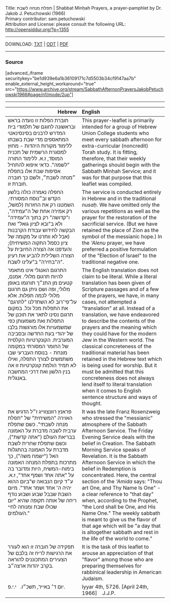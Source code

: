 <html>
<head></head>
<body>
Title: תפלת מנחה לשבת | Shabbat Minḥah Prayers, a prayer-pamphlet by Dr. Jakob J. Petuchowski (1966)<br />
Primary contributor: sam.petuchowski<br />
Attribution and License: please consult the following URL: <a href="http://opensiddur.org/?p=1355">http://opensiddur.org/?p=1355</a>
<p />
<hr />

DOWNLOAD: <a href="https://opensiddur.org/wp-content/uploads/2010/08/Transcription-of-Sabbath-Afternon-Prayers-Jakob-Petuchowski-1966.txt">TXT</a> | <a href="https://opensiddur.org/wp-content/uploads/2010/08/Transcription-of-Sabbath-Afternon-Prayers-Jakob-Petuchowski-1966.odt">ODT</a> | <a href="https://opensiddur.org/wp-content/uploads/2010/08/Transcription-of-Sabbath-Afternon-Prayers-Jakob-Petuchowski-1966.pdf">PDF</a>

<hr />

<h3>Source</h3>

[advanced_iframe securitykey="be1d939e6a1b36109171c7d5503b34cf9147aa7b" enable_external_height_workaround="true" src="https://www.archive.org/stream/SabbathAfternonPrayersJakobPetuchowski1966#page/n1/mode/2up"]

<hr />

<table style="margin-left: auto;margin-right: auto;" class="draggable">
<thead><tr><th id="x" style="text-align: right;">Hebrew</th><th style="text-align: left;">English</th></tr></thead>
<tbody>
<tr><td style="vertical-align:top;" width="46%">
<div class="liturgy"><span lang="he">
חוברת הפלות זו נועדה בראש ובראשונה לחוגם של תלמודי בית המדרש לרבנים בסינסינאטי המתאספים מדי שבת בשבתו ללימוד מקורות היהדות - מחוץ למסגרת הרשמית של תכנית המוסד, ז.א. ללימוד התורה "לשמה". כדאי איפוא להתחיל אסיפות שבת אלו בתפלת ״מנחה לשבת״, ולשם כך חוברה חוברת זו.
</span></div></td>
 
<td style="vertical-align:top;" width="53%">
<div class="english">
This prayer-leaflet is primarily intended for a group of Hebrew Union College students who meet every sabbath afternoon for extra-curricular (noncredit) Torah study. It is fitting, therefore, that their weekly gatherings should begin with the Sabbath Minḥah Service; and it was for that purpose that this leaflet was compiled. 
</div></td></tr>


<tr><td style="vertical-align:top;" width="46%">
<div class="liturgy"><span lang="he">
החפלה נאמרה כולה בלשון הקדש וב״נוסח המסורתי. השמטנו רק את החזרות (למשל, רק אמירה אחת של ה"עמידה", ו"קדושה" רק בתוך ה"עמידה" ולא ב"ובא לציון גואל" ואת הבקשה לחידוש עבודת הקרבנות (אבל לא וותרנו על מקומה של ציון כסמל התקוה המשיחית); והעדפנו אה הצורה החיובית על הצורה השלילית להביע את רעיון ה"בחירה" ב"עלינו לשבח".
</span></div></td>
 
<td style="vertical-align:top;" width="53%">
<div class="english">
The service is conducted entirely in Hebrew and in the traditional <em>nusaḥ</em>. We have omitted only the various repetitions as well as the prayer for the restoration of the sacrificial service. (But we have retained the place of Zion as the symbol of the messianic hope.) In the <em>'Alenu</em> prayer, we have preferred a positive formulation of the "Election of Israel" to the traditional negative one.
</div></td></tr>


<tr><td style="vertical-align:top;" width="46%">
<div class="liturgy"><span lang="he">
התרגום האנגלי אינו מתאמר להיות תרגום מלולי. אמנם, קטעים מן התנ״ך תורגמו באופן מלולי, ופה ושם גיתן גם תרגום מלולי לכמה תפלות. אלא על־פי־רוב לא השתדלנו "לתרגם" את התפלות מכל וכל. במקום תרגום נסינו לתאר את תוכנן של התפלות ואת משמעותן כפי שמשמעויות אלו מורגשות בלבו של יהודי בעת החדשה ובסביבה המערבית. הקונקרטיות הקלסית של החומר המסורתי במקומה מונחת - בנוסח העברעי שבו משתמשים לצורך התפלה, ואילו לא תמיד הולמת קונקרטיות זו אה בנין הלשון ואת דרכי המחשבה באנגלית.
</span></div></td>
 
<td style="vertical-align:top;" width="53%">
<div class="english">
The English translation does not claim to be literal. While a literal translation has been given of Scripture passages and of a few of the prayers, we have, in many cases, not attempted a "translation" at all. Instead of a translation, we have endeavored to describe the contents of the prayers and the meaning which they could have for the modern Jew in the Western world. The classical concreteness of the traditional material has been retained in the Hebrew text which is being used for worship. But it must be admitted that this concreteness does not always lend itself to literal translation when it comes to English sentence structure and ways of thought.
</div></td></tr>


<tr><td style="vertical-align:top;" width="46%">
<div class="liturgy"><span lang="he">
פראנץ רוזנצווייג ז״ל הדגיש את האוירה "המשיחית" של "תפלת מנחה לשבתי". כשם שתפלת ערבית לשבה מדברת על האמונה בבריאת העולם ("אתה קדשת"), וכשם שתפלת שחרית לשבת מדברת על האמונה בהתגלות האל ("ישמח משה"), כך מתרכזת בתפלת המנחה האמונה בימוח-המשיח, היות ומדובר בה על "אתה אחד ושמף אחד", ז.א. ע״ד קיום הנבואה ש"ביום ההוא יהיה ה' אחד ושמר אחד". מיום השבת שבבל שבוע ושבוע נודף ריחה של אותה תקופה שהיא "יום שכולו שבת ומנוחה לחיי העולמים."
</span></div></td>
 
<td style="vertical-align:top;" width="53%">
<div class="english">
It was the late Franz Rosenzweig who stressed the "messianic" atmosphere of the Sabbath Afternoon Service. The Friday Evening Service deals with the belief in Creation. The Sabbath Morning Service speaks of Revelation. It is the Sabbath Afternoon Service in which the belief in Redemption is concentrated. Here, the central section of the <em>'Amida</em> says: "Thou art One, and Thy Name Is One" - a clear reference to "that day" when, according to the Prophet, "the Lord shall be One, and His Name One." The weekly sabbath is meant to give us the flavor of that age which will be "a day that is altogether sabbath and rest in the life of the world to come." 
</div></td></tr>


<tr><td style="vertical-align:top;" width="46%">
<div class="liturgy"><span lang="he">
תפקידה של חוברה זו הוא לעורר את הרגישות לריח זה בלבם של הצעירים המתכוננים להוראה בקרב יהדות ארצה״ב.
</span></div></td>
 
<td style="vertical-align:top;" width="53%">
<div class="english">
It is the task of this leaflet to arouse an appreciation of that "flavor" among those who are preparing themselves for rabbinical leadership in American Judaism.
</div></td></tr>


<tr><td style="vertical-align:top;" width="46%">
<div class="liturgy"><span lang="he">
יום ד׳ באייר, תשכ״ו.
&nbsp;
י.י.פ.
</span></div></td>
 
<td style="vertical-align:top;" width="53%">
<div class="english">
Iyyar 4th, 5726. [April 24th, 1966]&nbsp;
&nbsp;
J.J.P.
</div></td></tr>
</tbody></table>
</body>
</html>